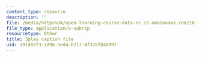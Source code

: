 ```yaml
---
content_type: resource
description: ''
file: /media/https%3A/open-learning-course-data-rc.s3.amazonaws.com/18-01sc-single-variable-calculus-fall-2010/a91483731d965ed4b2174f378f848897_Pd2xP5zDsRw.vtt
file_type: application/x-subrip
resourcetype: Other
title: 3play caption file
uid: a9148373-1d96-5ed4-b217-4f378f848897
---
```

